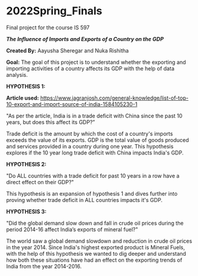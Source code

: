 # 2022Spring_Finals
Final project for the course IS 597


**_The Influence of Imports and Exports of a Country on the GDP_**

**Created By:** Aayusha Sheregar and Nuka Rishitha

**Goal:** The goal of this project is to understand whether the exporting and importing activities of a country affects its GDP with the help of data analysis.


**HYPOTHESIS 1:**

**Article used:**  https://www.jagranjosh.com/general-knowledge/list-of-top-10-export-and-import-source-of-india-1584105230-1

"As per the article, India is in a trade deficit with China since the past 10 years, but does this affect its GDP?”

Trade deficit is the amount by which the cost of a country's imports exceeds the value of its exports. GDP is the total value of goods produced and services provided in a country during one year. This hypothesis explores if the 10 year long trade deficit with China impacts India's GDP. 


**HYPOTHESIS 2:**

"Do ALL countries with a trade deficit for past 10 years in a row have a direct effect on their GDP?"

This hypothesis is an expansion of hypothesis 1 and dives further into proving whether trade deficit in ALL countries impacts it's GDP.


**HYPOTHESIS 3:**

"Did the global demand slow down and fall in crude oil prices during the period 2014-16 affect India’s exports of mineral fuel?"

The world saw a global demand slowdown and reduction in crude oil prices in the year 2014. Since India's highest exported product is Mineral Fuels, with the help of this hypothesis we wanted to dig deeper and understand how both these situations have had an effect on the exporting trends of India from the year 2014-2016.

